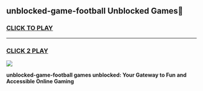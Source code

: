 
## unblocked-game-football Unblocked Games👋
<h3>
<a href="https://news.freeplayer.one?title=unblocked-game-football&ref=16F">CLICK TO PLAY</a></h3>
<hr>

<h3>
<a href="https://news.freeplayer.one?title=unblocked-game-football&ref=16F">CLICK 2 PLAY</a>
  
</h3>

<a href="https://news.freeplayer.one?title=unblocked-game-football&ref=16F/"><img src="https://clearcache.store/games.png"></a>


**unblocked-game-football games unblocked: Your Gateway to Fun and Accessible Online Gaming**
